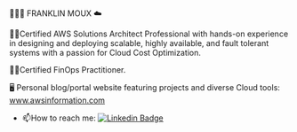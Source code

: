 👨🏻‍💻 FRANKLIN MOUX ☁️

🙋‍♂️Certified AWS Solutions Architect Professional with hands-on experience in designing and deploying scalable, highly available, and fault tolerant systems with a passion for Cloud Cost Optimization.

🏋️‍♂️Certified FinOps Practitioner.

🖥️ Personal blog/portal website featuring projects and diverse Cloud tools: www.awsinformation.com


- :mailbox:How to reach me: [![Linkedin Badge](https://img.shields.io/badge/-FranklinMoux-blue?style=flat&logo=Linkedin&logoColor=white)](https://www.linkedin.com/in/franklin-moux/)



